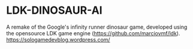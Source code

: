 # LDK-DINOSAUR-AI
A remake of the Google's infinity runner dinosaur game, developed using the opensource LDK game engine (https://github.com/marciovmf/ldk). https://sologamedevblog.wordpress.com/
